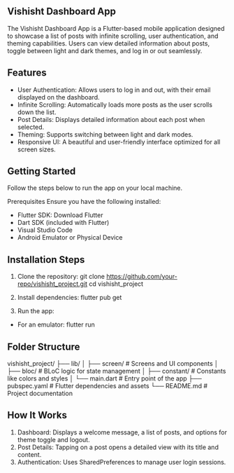 ## Vishisht Dashboard App

The Vishisht Dashboard App is a Flutter-based mobile application designed to showcase a list of posts with infinite scrolling, user authentication, and theming capabilities. Users can view detailed information about posts, toggle between light and dark themes, and log in or out seamlessly.


## Features

- User Authentication: Allows users to log in and out, with their email displayed on the dashboard.
- Infinite Scrolling: Automatically loads more posts as the user scrolls down the list.
- Post Details: Displays detailed information about each post when selected.
- Theming: Supports switching between light and dark modes.
- Responsive UI: A beautiful and user-friendly interface optimized for all screen sizes.


## Getting Started

Follow the steps below to run the app on your local machine.

Prerequisites
Ensure you have the following installed:

- Flutter SDK: Download Flutter
- Dart SDK (included with Flutter)
- Visual Studio Code
- Android Emulator or Physical Device

## Installation Steps
1. Clone the repository:
git clone https://github.com/your-repo/vishisht_project.git
cd vishisht_project

2. Install dependencies:
flutter pub get

3. Run the app:

- For an emulator:
flutter run

## Folder Structure

vishisht_project/
├── lib/
│   ├── screen/              # Screens and UI components
│   ├── bloc/                # BLoC logic for state management
│   ├── constant/            # Constants like colors and styles
│   └── main.dart            # Entry point of the app
├── pubspec.yaml             # Flutter dependencies and assets
└── README.md                # Project documentation

## How It Works

1. Dashboard: Displays a welcome message, a list of posts, and options for theme toggle and logout.
2. Post Details: Tapping on a post opens a detailed view with its title and content.
3. Authentication: Uses SharedPreferences to manage user login sessions.

